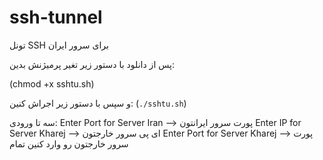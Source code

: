# ssh-tunnel
تونل SSH برای سرور ایران

پس از دانلود با دستور زیر تغیر پرمیژنش بدین:

(chmod +x sshtu.sh)

و سپس با دستور زیر اجراش کنین:
(```./sshtu.sh```)

سه تا ورودی:
Enter Port for Server Iran  --> پورت سرور ایرانتون
Enter IP for Server Kharej --> ای پی سرور خارجتون
Enter Port for Server Kharej --> پورت سرور خارجتون
رو وارد کنین
تمام
